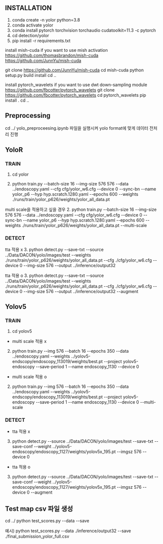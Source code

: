 ## INSTALLATION

1. conda create -n yolor python=3.8
2. conda activate yolor
3. conda install pytorch torchvision torchaudio cudatoolkit=11.3 -c pytorch
4. cd detection/yolor
5. pip install -r requirements.txt

install mish-cuda if you want to use mish activation
https://github.com/thomasbrandon/mish-cuda
https://github.com/JunnYu/mish-cuda

git clone https://github.com/JunnYu/mish-cuda
cd mish-cuda
python setup.py build install
cd ..

install pytorch_wavelets if you want to use dwt down-sampling module
https://github.com/fbcotter/pytorch_wavelets
git clone https://github.com/fbcotter/pytorch_wavelets
cd pytorch_wavelets
pip install .
cd ..


## Preprocessing

cd ../
yolo_preproceesing.ipynb 파일을 실행시켜 yolo format에 맞게 데이터 전처리 진행

## YoloR 
### TRAIN
1. cd yolor

2. python train.py --batch-size 16 --img-size 576 576 --data ../endoscopy.yaml --cfg cfg/yolor_w6.cfg --device 0 --sync-bn --name yolor_p6 --hyp hyp.scratch.1280.yaml --epochs 600 --weights ./runs/train/yolor_p626/weights/yolor_all_data.pt

multi scale을 적용하고 싶을 경우
2. python train.py --batch-size 16 --img-size 576 576 --data ../endoscopy.yaml --cfg cfg/yolor_w6.cfg --device 0 --sync-bn --name yolor_p6 --hyp hyp.scratch.1280.yaml --epochs 600 --weights ./runs/train/yolor_p626/weights/yolor_all_data.pt --multi-scale

### DETECT

tta 적용 x
3. python detect.py --save-txt --source ../Data/DACON/yolo/images/test --weights ./runs/train/yolor_p626/weights/yolor_all_data.pt --cfg ./cfg/yolor_w6.cfg --device 0 --img-size 576 --output ../inference/output32

tta 적용 o 
3. python detect.py --save-txt --source ../Data/DACON/yolo/images/test --weights ./runs/train/yolor_p626/weights/yolor_all_data.pt --cfg ./cfg/yolor_w6.cfg --device 0 --img-size 576 --output ../inference/output32 --augment


  

## Yolov5 
### TRAIN
1. cd yolov5

* multi scale 적용 x
2. python train.py --img 576 --batch 16 --epochs 350 --data ../endoscopy.yaml --weights ../yolov5-endscopy/endoscopy_113019/weights/best.pt --project yolov5-endoscopy --save-period 1 --name endoscopy_1130 --device 0

* multi scale 적용 o
2. python train.py --img 576 --batch 16 --epochs 350 --data ../endoscopy.yaml --weights ../yolov5-endscopy/endoscopy_113019/weights/best.pt --project yolov5-endoscopy --save-period 1 --name endoscopy_1130 --device 0 --multi-scale

### DETECT

* tta 적용 x
3. python detect.py --source ../Data/DACON/yolo/images/test --save-txt --save-conf --weight ../yolov5-endoscopy/endoscopy_1127/weights/yolov5x_195.pt --imgsz 576 --device 0 

* tta 적용 o 
3. python detect.py --source ../Data/DACON/yolo/images/test --save-txt --save-conf --weight ../yolov5-endoscopy/endoscopy_1127/weights/yolov5x_195.pt --imgsz 576 --device 0 --augment

## Test map csv 파일 생성
cd ../
python test_scores.py --data <data path> --save <save file path>

예시) python test_scores.py --data ./inference/output32 --save ./final_submission_yolor_full.csv
